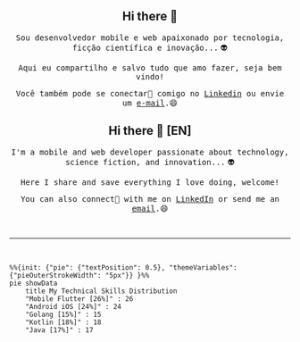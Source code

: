 <h2 align="center">Hi there 👋</h1> 

<p align="center"><samp>Sou desenvolvedor mobile e web apaixonado por tecnologia, ficção científica e inovação...</samp> 👽</p>

<p align="center"><samp>Aqui eu compartilho e salvo tudo que amo fazer, seja bem vindo!</samp></p>

<p align="center"><samp>Você também pode se conectar💬 comigo no <a target="_blank" href="https://www.linkedin.com/in/andermelo/">Linkedin</a> ou envie um <a href="mailto:anderson.90@gmail.com">e-mail</a>.</samp>😄</p> 

<h2 align="center">Hi there 👋 [EN]</h1> 

<p align="center"><samp>I'm a mobile and web developer passionate about technology, science fiction, and innovation...</samp> 👽</p>
<p align="center"><samp>Here I share and save everything I love doing, welcome!</samp></p>
<p align="center"><samp>You can also connect💬 with me on <a target="_blank" href="https://www.linkedin.com/in/andermelo/">LinkedIn</a> or send me an <a href="mailto:anderson.90@gmail.com">email</a>.</samp>😄</p>

<br /><hr><br />


```mermaid
%%{init: {"pie": {"textPosition": 0.5}, "themeVariables": {"pieOuterStrokeWidth": "5px"}} }%%
pie showData
    title My Technical Skills Distribution
    "Mobile Flutter [26%]" : 26
    "Android iOS [24%]" : 24
    "Golang [15%]" : 15
    "Kotlin [18%]" : 18
    "Java [17%]" : 17



